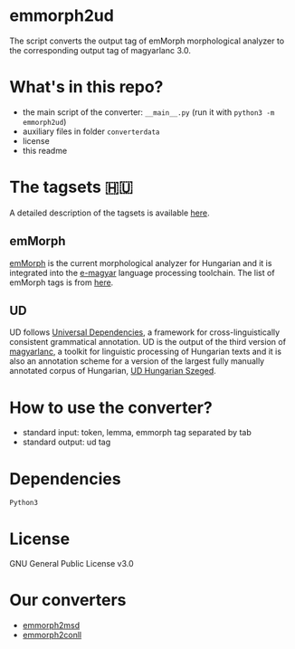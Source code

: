 # emmorph2ud

The script converts the output tag of emMorph morphological analyzer to the corresponding output tag of magyarlanc 3.0.

# What's in this repo?

* the main script of the converter: `__main__.py` (run it with `python3 -m emmorph2ud`)
* auxiliary files in folder `converterdata`
* license
* this readme

# The tagsets :hungary:

A detailed description of the tagsets is available [here](https://github.com/dlt-rilmta/panmorph).

## emMorph

[emMorph](https://github.com/dlt-rilmta/emMorph) is the current morphological analyzer for Hungarian and it is integrated into the [e-magyar](http://e-magyar.hu/en) language processing toolchain. The list of emMorph tags is from [here](http://e-magyar.hu/en/textmodules/emmorph_codelist).

## UD

UD follows [Universal Dependencies](http://universaldependencies.org/), a framework for cross-linguistically consistent grammatical annotation. UD is the output of the third version of [magyarlanc](http://rgai.inf.u-szeged.hu/index.php?lang=en&page=magyarlanc), a toolkit for linguistic processing of Hungarian texts and it is also an annotation scheme for a version of the largest fully manually annotated corpus of Hungarian, [UD Hungarian Szeged](http://universaldependencies.org/treebanks/hu_szeged/index.html).

# How to use the converter?

* standard input: token, lemma, emmorph tag separated by tab
* standard output: ud tag

# Dependencies

`Python3`

# License

GNU General Public License v3.0

# Our converters

* [emmorph2msd](https://github.com/vadno/emmorph2msd)
* [emmorph2conll](https://github.com/vadno/emmorph2conll)
